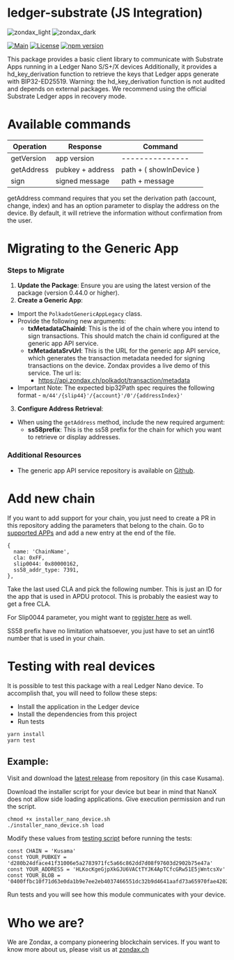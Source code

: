 # ledger-substrate (JS Integration)

![zondax_light](docs/zondax_light.png#gh-light-mode-only) ![zondax_dark](docs/zondax_dark.png#gh-dark-mode-only)

[![Main](https://github.com/Zondax/ledger-substrate-js/workflows/Main/badge.svg)](https://github.com/Zondax/ledger-substrate-js/actions?query=workflow%3AMain)
[![License](https://img.shields.io/badge/License-Apache%202.0-blue.svg)](https://opensource.org/licenses/Apache-2.0)
[![npm version](https://badge.fury.io/js/%40zondax%2Fledger-substrate.svg)](https://badge.fury.io/js/%40zondax%2Fledger-substrate)

This package provides a basic client library to communicate with Substrate Apps running in a Ledger Nano S/S+/X devices
Additionally, it provides a hd_key_derivation function to retrieve the keys that Ledger apps generate with
BIP32-ED25519. Warning: the hd_key_derivation function is not audited and depends on external packages. We recommend
using the official Substrate Ledger apps in recovery mode.

# Available commands

| Operation  | Response         | Command                 |
| ---------- | ---------------- | ----------------------- |
| getVersion | app version      | ---------------         |
| getAddress | pubkey + address | path + ( showInDevice ) |
| sign       | signed message   | path + message          |

getAddress command requires that you set the derivation path (account, change, index) and has an option parameter to
display the address on the device. By default, it will retrieve the information without confirmation from the user.

# Migrating to the Generic App

### Steps to Migrate

1. **Update the Package**: Ensure you are using the latest version of the package (version 0.44.0 or higher).
2. **Create a Generic App**:

- Import the `PolkadotGenericAppLegacy` class.
- Provide the following new arguments:
  - **txMetadataChainId**: This is the id of the chain where you intend to sign transactions. This should match the chain id configured at the generic app API service.
  - **txMetadataSrvUrl**: This is the URL for the generic app API service, which generates the transaction metadata needed for signing transactions on the device. Zondax provides a live demo of this service. The url is:
    - https://api.zondax.ch/polkadot/transaction/metadata
- Important Note: The expected bip32Path spec requires the following format - `m/44'/{slip44}'/{account}'/0'/{addressIndex}'`

3. **Configure Address Retrieval**:

- When using the `getAddress` method, include the new required argument:
  - **ss58prefix**: This is the ss58 prefix for the chain for which you want to retrieve or display addresses.

### Additional Resources

- The generic app API service repository is available on [Github](https://github.com/Zondax/ledger-polkadot-generic-api).

# Add new chain

If you want to add support for your chain, you just need to create a PR in this repository adding the parameters that
belong to the chain. Go to [supported APPs](./src/supported_apps.ts) and add a new entry at the end of the file.

```
{
  name: 'ChainName',
  cla: 0xFF,
  slip0044: 0x80000162,
  ss58_addr_type: 7391,
},
```

Take the last used CLA and pick the following number. This is just an ID for the app that is used in APDU protocol. This
is probably the easiest way to get a free CLA.

For Slip0044 parameter, you might want to [register here](https://github.com/satoshilabs/slips/blob/master/slip-0044.md)
as well.

SS58 prefix have no limitation whatsoever, you just have to set an uint16 number that is used in your chain.

# Testing with real devices

It is possible to test this package with a real Ledger Nano device. To accomplish that, you will need to follow these
steps:

- Install the application in the Ledger device
- Install the dependencies from this project
- Run tests

```shell script
yarn install
yarn test
```

## Example:

Visit and download the [latest release](https://github.com/Zondax/ledger-kusama/releases/latest) from repository (in
this case Kusama).

Download the installer script for your device but bear in mind that NanoX does not allow side loading applications. Give
execution permission and run the script.

```shell script
chmod +x installer_nano_device.sh
./installer_nano_device.sh load
```

Modify these values from [testing script](./tests/integration.test.ts) before running the tests:

```shell script
const CHAIN = 'Kusama'
const YOUR_PUBKEY = 'd280b24dface41f31006e5a2783971fc5a66c862dd7d08f97603d2902b75e47a'
const YOUR_ADDRESS = 'HLKocKgeGjpXkGJU6VACtTYJK4ApTCfcGRw51E5jWntcsXv'
const YOUR_BLOB = '0400ffbc10f71d63e0da1b9e7ee2eb4037466551dc32b9d4641aafd73a65970fae4202286beed502000022040000b0a8d493285c2df73290dfb7e61f870f17b41801197a149ca93654499ea3dafe280b332587f46c556aa806781884284f50d90b8c1b02488a059700673c93f41c'
```

Run tests and you will see how this module communicates with your device.

# Who we are?

We are Zondax, a company pioneering blockchain services. If you want to know more about us, please visit us at
[zondax.ch](https://zondax.ch)
